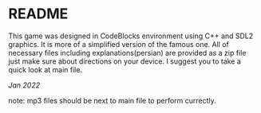  # README
 This game was designed in CodeBlocks environment using C++
 and SDL2 graphics. It is more of a simplified
 version of the famous one. All of necessary files including
 explanations(persian) are provided as a zip file just make 
 sure about directions on your device. I suggest you to take
 a quick look at main file.

*Jan 2022*

note:
 mp3 files should be next to main file to perform currectly.

